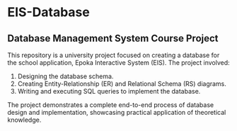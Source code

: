 # EIS-Database

## Database Management System Course Project

This repository is a university project focused on creating a database for the school application, Epoka Interactive System (EIS). The project involved:

1. Designing the database schema.
2. Creating Entity-Relationship (ER) and Relational Schema (RS) diagrams.
3. Writing and executing SQL queries to implement the database.

The project demonstrates a complete end-to-end process of database design and implementation, showcasing practical application of theoretical knowledge.
